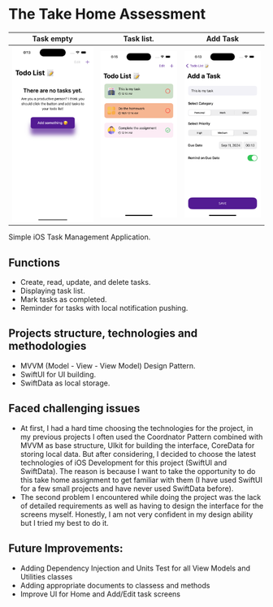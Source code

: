 # The Take Home Assessment

Task empty                     |  Task list.               | Add Task
:-----------------------------:|:-------------------------:|:---------------------------:
![](ScreenShots/home_empty.png)| ![](ScreenShots/home.png) |![](ScreenShots/add_task.png)

Simple iOS Task Management Application. 

## Functions
* Create, read, update, and delete tasks.
* Displaying task list.
* Mark tasks as completed.
* Reminder for tasks with local notification pushing.

## Projects structure, technologies and methodologies
* MVVM (Model - View - View Model) Design Pattern.
* SwiftUI for UI building.
* SwiftData as local storage.

## Faced challenging issues
* At first, I had a hard time choosing the technologies for the project, in my previous projects I often used the Coordnator Pattern combined with MVVM as base structure, UIkit for building the interface, CoreData for storing local data. But after considering, I decided to choose the latest technologies of iOS Development for this project (SwiftUI and SwiftData). The reason is because I want to take the opportunity to do this take home assignment to get familiar with them (I have used SwiftUI for a few small projects and have never used SwiftData before).
* The second problem I encountered while doing the project was the lack of detailed requirements as well as having to design the interface for the screens myself. Honestly, I am not very confident in my design ability but I tried my best to do it.

## Future Improvements:
* Adding Dependency Injection and Units Test for all View Models and Utilities classes
* Adding appropriate documents to classess and methods
* Improve UI for Home and Add/Edit task screens